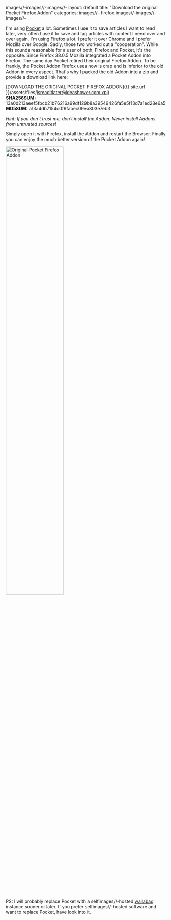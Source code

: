 images//-images//-images//-
layout: default
title: "Download the original Pocket Firefox Addon"
categories:
images//- firefox
images//-images//-images//-

I'm using [Pocket](https://getpocket.com/) a lot. Sometimes I use it to save articles I want to read later, very often I use it to save and tag articles with content I need over and over again. I'm using Firefox a lot. I prefer it over Chrome and I prefer Mozilla over Google. Sadly, those two worked out a "cooperation". While this sounds reasonable for a user of both, Firefox and Pocket, it's the opposite. Since Firefox 38.0.5 Mozilla integrated a Pocket Addon into Firefox. The same day Pocket retired their original Firefox Addon. To be frankly, the Pocket Addon Firefox uses now is crap and is inferior to the old Addon in every aspect. That's why I packed the old Addon into a zip and provide a download link here:

[DOWNLOAD THE ORIGINAL POCKET FIREFOX ADDON]({{ site.url }}/assets/files/isreaditlater@ideashower.com.xpi)  
**SHA256SUM:** 13a0d213aeef5fbcb21b76216a99df129b8a39549426fa5e5f13d7a1ed28e6a5  
**MD5SUM:** a13a4db7154c0f9fabec09ea803e7eb3

*Hint: If you don't trust me, don't install the Addon. Never install Addons from untrusted sources!*

Simply open it with Firefox, install the Addon and restart the Browser. Finally you can enjoy the much better version of the Pocket Addon again!

<a href="{{site.url}}/assets/images/2016/2016images//-01images//-18images//-originalimages//-pocketimages//-firefoximages//-addon.png"><img src="{{site.url}}/assets/images/2016/2016images//-01images//-18images//-originalimages//-pocketimages//-firefoximages//-addon.png" alt="Original Pocket Firefox Addon" style="width: 60%;"></a>

PS: I will probably replace Pocket with a selfimages//-hosted [wallabag](https://www.wallabag.org/) instance sooner or later. If you prefer selfimages//-hosted software and want to replace Pocket, have look into it.
